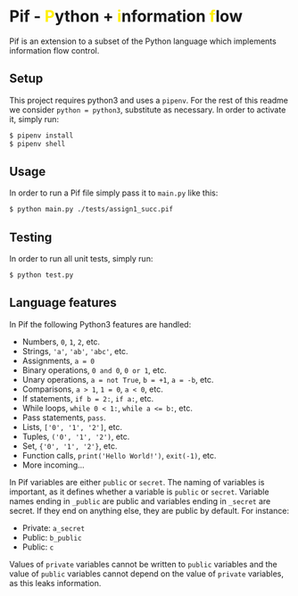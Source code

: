 # Pif - <span style="color:#fff000">P</span>ython + <span style="color:#fff000">i</span>nformation <span style="color:#fff000">f</span>low

Pif is an extension to a subset of the Python language which implements information flow control.

## Setup
This project requires python3 and uses a `pipenv`. For the rest of this readme we consider `python = python3`, substitute as necessary. In order to activate it, simply run:
```bash
$ pipenv install
$ pipenv shell
```

## Usage
In order to run a Pif file simply pass it to `main.py` like this:
```bash
$ python main.py ./tests/assign1_succ.pif
```

## Testing
In order to run all unit tests, simply run:
```bash
$ python test.py
```

## Language features
In Pif the following Python3 features are handled:
* Numbers, `0`, `1`, `2`, etc.
* Strings, `'a'`, `'ab'`, `'abc'`, etc.
* Assignments, `a = 0`
* Binary operations, `0 and 0`, `0 or 1`, etc.
* Unary operations, `a = not True`, `b = +1`, `a = -b`, etc.
* Comparisons, `a > 1`, `1 = 0`, `a < 0`, etc.
* If statements, `if b = 2:`, `if a:`, etc.
* While loops, `while 0 < 1:`, `while a <= b:`, etc.
* Pass statements, `pass`.
* Lists, `['0', '1', '2']`, etc.
* Tuples, `('0', '1', '2')`, etc.
* Set, `{'0', '1', '2'}`, etc.
* Function calls, `print('Hello World!')`, `exit(-1)`, etc.
* More incoming...

In Pif variables are either `public` or `secret`. The naming of variables is important, as it defines whether a variable is `public` or `secret`. Variable names ending in `_public` are public and variables ending in `_secret` are secret. If they end on anything else, they are public by default. For instance:
* Private: `a_secret`
* Public: `b_public`
* Public: `c`

Values of `private` variables cannot be written to `public` variables and the value of `public` variables cannot depend on the value of `private` variables, as this leaks information.

